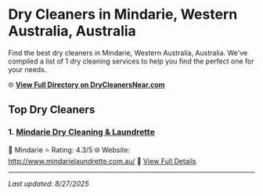 # Dry Cleaners in Mindarie, Western Australia, Australia

Find the best dry cleaners in Mindarie, Western Australia, Australia. We've compiled a list of 1 dry cleaning services to help you find the perfect one for your needs.

🌐 **[View Full Directory on DryCleanersNear.com](https://drycleanersnear.com/city/Australia/Western%20Australia/Mindarie)**

## Top Dry Cleaners

### 1. [Mindarie Dry Cleaning & Laundrette](https://drycleanersnear.com/dryCleaner/68ad162d1d9ee695c9252df0/mindarie-dry-cleaning-laundrette)
📍 Mindarie
⭐ Rating: 4.3/5
🌐 Website: http://www.mindarielaundrette.com.au/
🔗 [View Full Details](https://drycleanersnear.com/dryCleaner/68ad162d1d9ee695c9252df0/mindarie-dry-cleaning-laundrette)


---

*Last updated: 8/27/2025*
